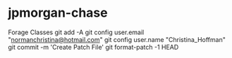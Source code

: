 # jpmorgan-chase
Forage Classes
git add -A
git config user.email "normanchristina@hotmail.com"
git config user.name "Christina_Hoffman"
git commit -m 'Create Patch File'
git format-patch -1 HEAD
